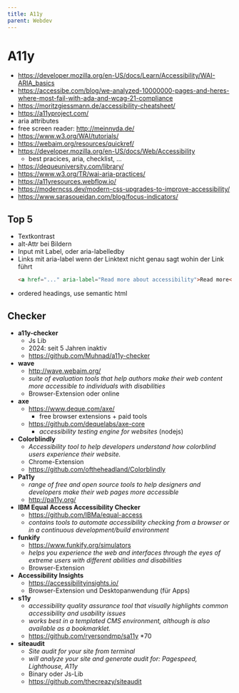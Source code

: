 ```yaml
---
title: A11y
parent: Webdev
---
```


# A11y
- <https://developer.mozilla.org/en-US/docs/Learn/Accessibility/WAI-ARIA_basics>
- <https://accessibe.com/blog/we-analyzed-10000000-pages-and-heres-where-most-fail-with-ada-and-wcag-21-compliance>
- <https://moritzgiessmann.de/accessibility-cheatsheet/>
- <https://a11yproject.com/>
- aria attributes
- free screen reader: <http://meinnvda.de/>
- <https://www.w3.org/WAI/tutorials/>
- <https://webaim.org/resources/quickref/>
- <https://developer.mozilla.org/en-US/docs/Web/Accessibility>
  - best pracices, aria, checklist, ...
- <https://dequeuniversity.com/library/>
- <https://www.w3.org/TR/wai-aria-practices/>
- <https://a11yresources.webflow.io/>
- <https://moderncss.dev/modern-css-upgrades-to-improve-accessibility/>
- <https://www.sarasoueidan.com/blog/focus-indicators/>


## Top 5
- Textkontrast
- alt-Attr bei Bildern
- Input mit Label, oder aria-labelledby
- Links mit aria-label wenn der Linktext nicht genau sagt wohin der Link führt
  ```html
  <a href="..." aria-label="Read more about accessibility">Read more</a>
  ```
- ordered headings, use semantic html


## Checker
- **a11y-checker**
  - Js Lib
  - 2024: seit 5 Jahren inaktiv
  - <https://github.com/Muhnad/a11y-checker>
- **wave**
  - <http://wave.webaim.org/>
  - *suite of evaluation tools that help authors make their web content more accessible to individuals with disabilities*
  - Browser-Extension oder online
- **axe**
  - <https://www.deque.com/axe/>
    - free browser extensions + paid tools
  - <https://github.com/dequelabs/axe-core>
    - *accessibility testing engine for websites* (nodejs)
- **Colorblindly**
  - *Accessibility tool to help developers understand how colorblind users experience their website.*
  - Chrome-Extension
  - <https://github.com/oftheheadland/Colorblindly>
- **Pa11y**
  - *range of free and open source tools to help designers and developers make their web pages more accessible* 
  - <http://pa11y.org/>
- **IBM Equal Access Accessibility Checker**
  - <https://github.com/IBMa/equal-access>
  - *contains tools to automate accessibility checking from a browser or in a continuous development/build environment*
- **funkify**
  - <https://www.funkify.org/simulators>
  - *helps you experience the web and interfaces through the eyes of extreme users with different abilities and disabilities*
  - Browser-Extension
- **Accessibility Insights**
  - <https://accessibilityinsights.io/>
  - Browser-Extension und Desktopanwendung (für Apps)
- **s11y**
  - *accessibility quality assurance tool that visually highlights common accessibility and usability issues*
  - *works best in a templated CMS environment, although is also available as a bookmarklet.*
  - <https://github.com/ryersondmp/sa11y> *70
- **siteaudit**
  - *Site audit for your site from terminal*
  - *will analyze your site and generate audit for: Pagespeed, Lighthouse, A11y*
  - Binary oder Js-Lib
  - <https://github.com/thecreazy/siteaudit> 

